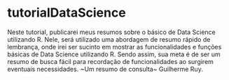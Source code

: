 # tutorialDataScience
Neste tutorial, publicarei meus resumos sobre o básico de Data Science utilizando R.
Nele, será utilizado uma abordagem de resumo rápido de lembrança, onde irei ser sucinto em mostrar as funcionalidades e funções básicas de Data Science utilizando R.
Sendo assim, sua meta é de ser um resumo de busca fácil para recordação de funcionalidades ao surgirem eventuais necessidades.
~Um resumo de consulta~
Guilherme Ruy.
